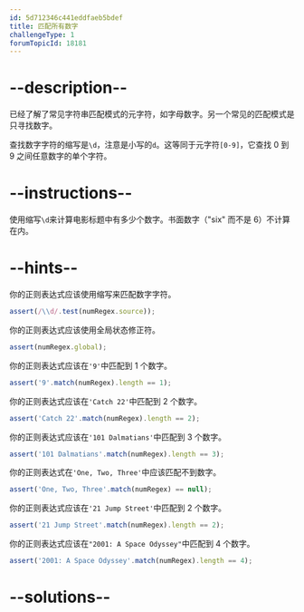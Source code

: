 ```yaml
---
id: 5d712346c441eddfaeb5bdef
title: 匹配所有数字
challengeType: 1
forumTopicId: 18181
---
```


# --description--

已经了解了常见字符串匹配模式的元字符，如字母数字。另一个常见的匹配模式是只寻找数字。

查找数字字符的缩写是`\d`，注意是小写的`d`。这等同于元字符`[0-9]`，它查找 0 到 9 之间任意数字的单个字符。

# --instructions--

使用缩写`\d`来计算电影标题中有多少个数字。书面数字（"six" 而不是 6）不计算在内。

# --hints--

你的正则表达式应该使用缩写来匹配数字字符。

```js
assert(/\\d/.test(numRegex.source));
```

你的正则表达式应该使用全局状态修正符。

```js
assert(numRegex.global);
```

你的正则表达式应该在`'9'`中匹配到 1 个数字。

```js
assert('9'.match(numRegex).length == 1);
```

你的正则表达式应该在`'Catch 22'`中匹配到 2 个数字。

```js
assert('Catch 22'.match(numRegex).length == 2);
```

你的正则表达式应该在`'101 Dalmatians'`中匹配到 3 个数字。

```js
assert('101 Dalmatians'.match(numRegex).length == 3);
```

你的正则表达式在`'One, Two, Three'`中应该匹配不到数字。

```js
assert('One, Two, Three'.match(numRegex) == null);
```

你的正则表达式应该在`'21 Jump Street'`中匹配到 2 个数字。

```js
assert('21 Jump Street'.match(numRegex).length == 2);
```

你的正则表达式应该在`"2001: A Space Odyssey"`中匹配到 4 个数字。

```js
assert('2001: A Space Odyssey'.match(numRegex).length == 4);
```

# --solutions--

